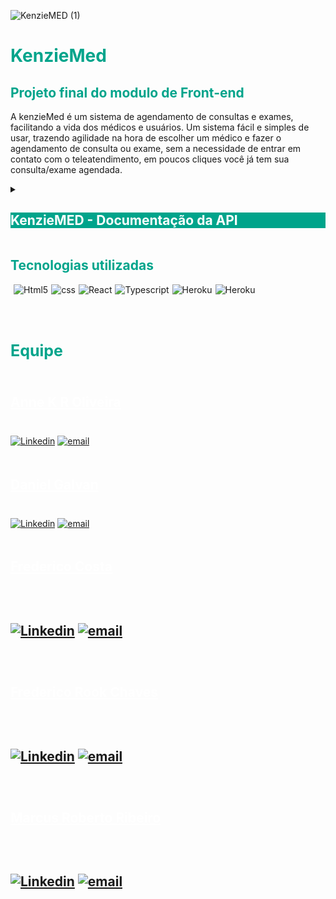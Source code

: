 ![KenzieMED (1)](https://user-images.githubusercontent.com/102538748/187525599-a2f97112-e643-408a-ac72-e54516151816.png)

<div style='background-color:white'>

</div>
<h1 style='color: #00A48B'>KenzieMed</h1>
<h2 style='color: #00A48B'>Projeto final do modulo de Front-end</h2>

<p>A kenzieMed é um sistema de agendamento de consultas e exames, facilitando a vida dos médicos 
e usuários. Um sistema fácil e simples de usar, trazendo agilidade na hora de escolher um médico e fazer o agendamento de consulta ou exame,
sem a necessidade de entrar em contato com o teleatendimento, em poucos cliques você já tem sua consulta/exame agendada. </p>


<details>
  <summary><h2 style='color: white; background-color:#00A48B '>KenzieMED - Documentação da API</h2></summary>

  Endpoints
A API tem um total de XXXX endpoints, podendo ser cadastrados novos usuarios para poder ter total acesso as funcionabilidades do site.


<h2>O url base da API é:</h2>
<h2  style='color: #00A48B'>https://api-kenzie-med.herokuapp.com</h2>


<h2 style='font-weight: 800'>Rotas que não precisam de autenticação</h2>
<h3 style='font-weight: 600; font-size:20px;'>Listando Médicos</h3>
<p>Nessa aplicação o usuário sem fazer login ou se cadastrar pode ver os profissionanis Médicos já cadastrados na plataforma, na API podemos 
acessar a lista dessa forma: Aqui conseguimos ver os usuários médicos e suas especialidades.</p>



![image (3)](https://user-images.githubusercontent.com/102538748/187532534-68ee5e10-4ba2-41ee-9572-cb5cf176662c.png)


<div style='color: white; background-color:green'>
GET /users/?type=doctor - FORMATO DA RESPOSTA - STATUS 200
</div>


![image (4)](https://user-images.githubusercontent.com/102538748/187525824-21066938-dec8-4926-bbb5-a1ded55b167b.png)

<h3 style='font-weight: 600'>Podemos acessar um médico específico utilizando o endpoint:</h3>

<div style='color: white; background-color:green'>
GET /users/?id=6&type=doctor - FORMATO DA RESPOSTA - STATUS 200
</div>



 <h style='font-weight: 600; font-size:20px;'>Criação de usuário</h>

<div style='color: white; background-color:grey'>
POST /users - FORMATO DA REQUISIÇÃO
</div>



![image (2)](https://user-images.githubusercontent.com/102538748/187525087-c8c794ca-42b4-427a-8668-25d8090891fc.png)

<h2 style='font-weight: 600'>Caso dê tudo certo, a resposta será assim:</h2>

<div style='color: white; background-color:green'>
POST /users - FORMATO DA RESPOSTA - STATUS 201
</div>


![image (5)](https://user-images.githubusercontent.com/102538748/187525860-b1586357-9aab-47f7-b42e-32818798db3d.png)

<div style='color: white; background-color:red'>
POST /users - FORMATO DA RESPOSTA - STATUS 400
</div>
<br>
<div style='color: white; background-color:red'>
POST /users - FORMATO DA RESPOSTA - STATUS 400
</div></br>


<br>
<div style='color: white; background-color:#373737'>
{

"status": "error",

"message": ["password is required", "email is required"]

}
</div></br>

<h3 style='font-weight: 600'>A senha necessita de 6 caracteres.:</h3>

<br>
<div style='color: white; background-color:red'>
POST /users - FORMATO DA RESPOSTA - STATUS 400
</div></br>

<br>
<div style='color: white; background-color:#373737'>
{
{

  "status": "error",
  
  "message": ["password: minimum is 6 characters"]
  
}
</div></br>

<h3 style='font-weight: 600'>Email já cadastrado:</h3>


<br>
<div style='color: white; background-color:red'>
POST /users - FORMATO DA RESPOSTA - STATUS 400
</div></br>

<br>
<div style='color: white; background-color:#373737'>
{

  "status": "error",
  
  "message": "Email already exists"
  
}
</div></br>


<h2 style='font-weight: 800; font-size:20px;'>Criação de Médico</h2>

<br>
<div style='color: white; background-color:grey'>
POST /users - FORMATO DA REQUISIÇÃO
</div></br>


![image](https://user-images.githubusercontent.com/102538748/187526123-44d58b01-8db2-4dd4-8b4d-0d3f0c8fe391.png)


<h3 style='font-weight: 600; font-size:20px;'>Caso dê tudo certo, a resposta será assim:</h3>

<br>
<div style='color: white; background-color:green'>
POST /users - FORMATO DA RESPOSTA - STATUS 201
</div></br>





![image (1)](https://user-images.githubusercontent.com/102538748/187526171-263f3e9f-28e9-43d2-a92f-326b5100b81d.png)

<br>
<div style='color: white; background-color:red'>
POST /users - FORMATO DA RESPOSTA - STATUS 400
</div></br>


<br>
<div style='color: white; background-color:#373737'>
{

"status": "error",

"message": ["password is required", "email is required"]

}
</div></br>

<h3 style='font-weight: 600; font-size:20px;'>A senha necessita de 6 caracteres:</h3>

<br>
<div style='color: white; background-color:red'>
POST /users - FORMATO DA RESPOSTA - STATUS 400
</div></br>






<br>
<div style='color: white; background-color:#373737'>
{

  "status": "error",
  
  "message": ["password: minimum is 6 characters"]
  
}
</div></br>

<h3 style='font-weight: 600; font-size:20px;'>Email já cadastrado::</h3>

<br>
<div style='color: white; background-color:red'>
POST /users - FORMATO DA RESPOSTA - STATUS 400
</div></br>



<br>
<div style='color: white; background-color:#373737'>
{

  "status": "error",
  
  "message": "Email already exists"
  
}
</div></br>

<h2 style='font-weight: 800; font-size:20px;'>Login</h2>

<br>
<div style='color: white; background-color:grey'>
POST /login - FORMATO DA REQUISIÇÃO
</div></br>



![image](https://user-images.githubusercontent.com/102538748/187526436-42cb9a20-1801-464c-a635-1d5934366b0e.png)
<h3 style='font-weight: 600; font-size:20px;'>Caso dê tudo certo, a resposta será assim:</h3>

<br>
<div style='color: white; background-color:green'>
POST /login - FORMATO DA RESPOSTA - STATUS 201
</div></br>





![image (1)](https://user-images.githubusercontent.com/102538748/187526498-b8e71733-577d-4a9f-b859-5f5c90945434.png)

<p>Com essa resposta, vemos que temos duas informações, o user.id e o token respectivo, dessa forma você pode guardar o token e o 
usuário logado no localStorage para fazer a gestão do usuário no seu frontend.</p>

<h2 style='font-weight: 800'>Rotas que necessitam de autorização</h2>

<p>Rotas que necessitam de autorização deve ser informado no cabeçalho da requisição o campo "Authorization", dessa forma:</p>

<br>
<div style='color: white; background-color:grey'>
Authorization: Bearer {token}
</div></br>


<p>Após o usuário estar logado, ele deve conseguir informar as especialidades que ele contratou até agora.</p>
<h2 style='font-weight: 600'>Buscar Perfil do usuário logado (token)</h2>


<br>
<div style='color: white; background-color:grey'>
GET /users/?id=${userId} - FORMATO DA REQUISIÇÃO
</div></br>

<p>Na requisição apenas é necessário o TOKEN, a aplicação ficará responsável em buscar o id do usuário no token e retorna ele.</p>
<br>
<div style='color: white; background-color:gren'>
GET /users/?id=${userId} - FORMATO DA RESPOSTA - STATUS 200
</div></br>



![image](https://user-images.githubusercontent.com/102538748/187527230-1d55e964-8cb6-49c6-81d2-dc6aae6a8992.png)

<h2 style='font-weight: 600; font-size:20px;'>Cadastrar nova consulta</h2>

<br>
<div style='color: white; background-color:grey'>
POST /schedules - FORMATO DA REQUISIÇÃO
</div></br>


![image (1)](https://user-images.githubusercontent.com/102538748/187527613-1652dcd5-d9be-4a66-9b8f-4b5fd69dc6ee.png)

Caso dê tudo certo, a resposta será assim:




<br>
<div style='color: white; background-color:green'>
POST /schedules - FORMATO DA RESPOSTA - STATUS 201
</div></br>

![image (2)](https://user-images.githubusercontent.com/102538748/187527779-f5923a03-019f-414f-a9a9-c3a8fcb3501e.png)

Caso você tente criar uma tecnologia com o mesmo nome para o seu perfil, receberá este erro:

<br>
<div style='color: white; background-color:red'>
POST /schedules - FORMATO DA RESPOSTA - STATUS 401
</div></br>

<br>
<div style='color: white; background-color:#373737'>
{

  "status": "error",
  
  "message": "O Senhor já tem uma consulta agendada com esté médico."
  
}
</div></br>




<h2 style='font-weight: 600; font-size:20px;'>Modificar o perfil do Usuario*</h2>


<p>Ou seja, você pode apenas modificar a consulta que já estão no seu perfil. Utilizando este endpoint:</p>

<br>
<div style='color: white; background-color:grey'>
PUT /users/${userId} - FORMATO DA REQUISIÇÃO
</div></br>


![image (3)](https://user-images.githubusercontent.com/102538748/187532660-a0ca902d-1883-4508-9959-3f08b8e8b808.png)

<h3 style='font-weight: 600; font-size:20px;'>Caso dê tudo certo, a resposta será assim:
</h3>
<br>
<div style='color: white; background-color:green'>
PUT /users/${userId} - FORMATO DA RESPOSTA - STATUS 201
</div></br>



![image](https://user-images.githubusercontent.com/102538748/187532795-82bd76cc-29cf-45e9-9fdd-3bf99a1152ed.png)

<h2 style='font-weight: 600; font-size:20px;'>Deletar um usuario</h2>

<br>
<div style='color: white; background-color:grey'>
DELETE /users/${userId}
</div></br>

<p>OBSERVAÇÃO: Não é necessário um corpo da requisição.</p>

<h3 style='font-weight: 600; font-size:20px;'>Caso dê tudo certo, a resposta será assim:
</h3>



![image](https://user-images.githubusercontent.com/102538748/187533082-329c6942-329d-497a-8898-67d7efa5021f.png)



<h2 style='font-weight: 600; font-size:20px;'>Deletar uma consulta, utilizando este endpoint</h2>

<br>
<div style='color: white; background-color:grey'>
DELETE schedules/${userId}
</div></br>

<p>OBSERVAÇÃO: Não é necessário um corpo da requisição.</p>

<h3 style='font-weight: 600; font-size:20px;'>Caso dê tudo certo, a resposta será assim:
</h3>



![image (1)](https://user-images.githubusercontent.com/102538748/187534182-ca8fa2d0-3a61-4201-95fc-f2ca83a40fd8.png)
  
</details>


<h2 style='color: #00A48B'> Tecnologias utilizadas</h2>

<div style='display:flex; gap: 5px;'><br>
 <img align="center" alt="Html5" src="https://img.shields.io/badge/HTML5-E34F26?style=for-the-badge&logo=html5&logoColor=white">

 <img align="center" alt="css" src="https://img.shields.io/badge/CSS3-1572B6?style=for-the-badge&logo=css3&logoColor=white">


   <img align="center" alt="React" src="https://img.shields.io/badge/React-20232A?style=for-the-badge&logo=react&logoColor=61DAFB">

   <img align="center" alt="Typescript" src="https://img.shields.io/badge/TypeScript-007ACC?style=for-the-badge&logo=typescript&logoColor=white">

   <img align="center" alt="Heroku" src="https://img.shields.io/badge/Heroku-430098?style=for-the-badge&logo=heroku&logoColor=white">
<img align="center" alt="Heroku" src="https://img.shields.io/badge/Trello-0052CC?style=for-the-badge&logo=trello&logoColor=white">
   
     

   
</div></br>




<div style='display:flex;  flex-direction: column;; gap: 5px;'><br>
<h2 style='color: #00A48B; font-size: 25px'>Equipe</h2>
<div style='display:flex;  flex-direction:column;  gap: 10px;'>


<h2 ><a href="https://github.com/annekarolle" style='color:white'>Anne K R Oliveira</a></h2> 

[![Linkedin](https://img.shields.io/badge/LinkedIn-0077B5?style=for-the-badge&logo=linkedin&logoColor=white)](https://www.linkedin.com/in/annekarolle/) 
[![email](https://img.shields.io/badge/Gmail-D14836?style=for-the-badge&logo=gmail&logoColor=white)](annekarolle@gmail.com)
</div>

<div style='display:flex;  flex-direction:column;  gap: 10px;'>

<h2><a href="https://github.com/DnlGalvan" style='color:white'>Daniel Galvan</a></h2> 

[![Linkedin](https://img.shields.io/badge/LinkedIn-0077B5?style=for-the-badge&logo=linkedin&logoColor=white)](https://www.linkedin.com/in/daniel-galvan-035ba795/) 
[![email](https://img.shields.io/badge/Gmail-D14836?style=for-the-badge&logo=gmail&logoColor=white)](dgalvan@gmail.com)
</div>

<div style='display:flex;  flex-direction:column;  gap: 10px;'>

<h2 ><a href="https://github.com/fredericosafebox" style='color:white'>Frederico Costa</a></h2> 
<h2>

[![Linkedin](https://img.shields.io/badge/LinkedIn-0077B5?style=for-the-badge&logo=linkedin&logoColor=white)](https://www.linkedin.com/in/frederico-b-costa/) 
[![email](https://img.shields.io/badge/Gmail-D14836?style=for-the-badge&logo=gmail&logoColor=white)](costafredericob@gmail.com)
</div>


<div style='display:flex;  flex-direction:column;  gap: 10px;'>

<h2><a href="https://github.com/fredrook" style='color:white'>Frederico Rook Chaves</a></h2> 
<h2>


[![Linkedin](https://img.shields.io/badge/LinkedIn-0077B5?style=for-the-badge&logo=linkedin&logoColor=white)](https://www.linkedin.com/in/fredericorook/) 
[![email](https://img.shields.io/badge/Gmail-D14836?style=for-the-badge&logo=gmail&logoColor=white)](fredericorook@hotmail.com)
</div>

<div style='display:flex;  flex-direction:column;  gap: 10px;'>

<h2><a href="https://github.com/marcuspvh" style='color:white'>Marcus Roberto Ribeiro</a></h2> 
<h2>


[![Linkedin](https://img.shields.io/badge/LinkedIn-0077B5?style=for-the-badge&logo=linkedin&logoColor=white)](https://www.linkedin.com/in/marcuspvh/) 
[![email](https://img.shields.io/badge/Gmail-D14836?style=for-the-badge&logo=gmail&logoColor=white)](marcuspvh@gmail.com)
</div>


   
</div></br>
